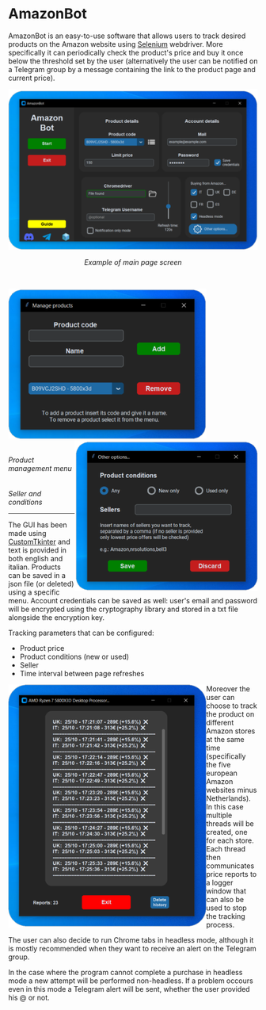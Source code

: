 # AmazonBot
AmazonBot is an easy-to-use software that allows users to track desired products on the Amazon website using [Selenium](https://github.com/SeleniumHQ/selenium) webdriver.
More specifically it can periodically check the product's price and buy it once below the threshold set by the user 
(alternatively the user can be notified on a Telegram group by a message containing the link to the product page and current price).

<div align="center">
<a><img src="readme_images/main_page.png" width=800 alt="Main page example"></a>
</div>

<p align="center">
<em>Example of main page screen</em>
</p>

<p>&nbsp</p>

<div align="left">
<a><img src="readme_images/product_menu.png" width=400 alt="Product management example"></a>
<a><img src="readme_images/other_options.png" width=370 alt="Seller and conditions example" align="right"></a>
</div>

<p>
  <em>&nbsp&nbsp&nbsp&nbsp&nbsp&nbsp&nbsp&nbsp&nbsp&nbsp&nbsp&nbsp&nbsp&nbsp&nbsp&nbsp&nbsp&nbsp&nbsp&nbsp&nbsp         Product management menu &nbsp&nbsp&nbsp&nbsp&nbsp&nbsp&nbsp&nbsp&nbsp&nbsp&nbsp&nbsp&nbsp&nbsp&nbsp&nbsp&nbsp&nbsp&nbsp&nbsp&nbsp&nbsp&nbsp&nbsp&nbsp&nbsp&nbsp&nbsp&nbsp&nbsp&nbsp&nbsp&nbsp&nbsp&nbsp&nbsp&nbsp&nbsp&nbsp&nbsp&nbsp&nbsp&nbsp&nbsp&nbsp&nbsp&nbsp&nbsp&nbsp&nbsp&nbsp&nbsp&nbsp&nbsp&nbsp&nbsp&nbsp&nbsp&nbsp&nbsp</em>
  <em>Seller and conditions</em>
</p>

---

The GUI has been made using [CustomTkinter](https://github.com/TomSchimansky/CustomTkinter) and text is provided in both english and italian.
Products can be saved in a json file (or deleted) using a specific menu.
Account credentials can be saved as well: user's email and password will be encrypted using the cryptography library and stored in a txt file alongside the encryption key.

Tracking parameters that can be configured:
<ul>
<li>Product price</li>
<li>Product conditions (new or used)</li>
<li>Seller</li>
<li>Time interval between page refreshes</li>  
</ul>

<p align="right">
<img src="readme_images/logger.png" width=400 alt="Logger example" align="left">

Moreover the user can choose to track the product on different Amazon stores at the same time (specifically the five european Amazon websites minus Netherlands).
In this case multiple threads will be created, one for each store.
Each thread then communicates price reports to a logger window that can also be used to stop the tracking process.
  
The user can also decide to run Chrome tabs in headless mode, although it is mostly recommended when they want to receive an alert on the Telegram group.
  
In the case where the program cannot complete a purchase in headless mode a new attempt will be performed non-headless.
If a problem occours even in this mode a Telegram alert will be sent, whether the user provided his @ or not.
</p>
